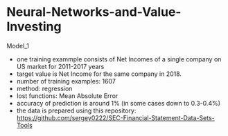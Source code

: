 # Neural-Networks-and-Value-Investing

Model_1
- one training exammple consists of Net Incomes of a single company on US market for 2011-2017 years
- target value is Net Income for the same company in 2018.
- number of training examples: 1607
- method: regression
- lost functions: Mean Absolute Error
- accuracy of prediction is around 1% (in some cases down to 0.3-0.4%)
- the data is prepared using this repository: https://github.com/sergey0222/SEC-Financial-Statement-Data-Sets-Tools 
